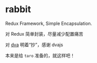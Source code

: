 # rabbit
Redux Framework, Simple Encapsulation.

对 Redux 简单封装，尽量减少配置痛苦

对 [dva](https://github.com/dvajs/dva) 明着“抄”，感谢 dvajs

本来是给 `taro` 准备的，就这样吧！
